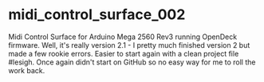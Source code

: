 # midi_control_surface_002
Midi Control Surface for Arduino Mega 2560 Rev3 running OpenDeck firmware.
Well, it's really version 2.1 - I pretty much finished version 2 but made a few rookie errors. Easier to start again with a clean project file #lesigh.
Once again didn't start on GitHub so no easy way for me to roll the work back.
